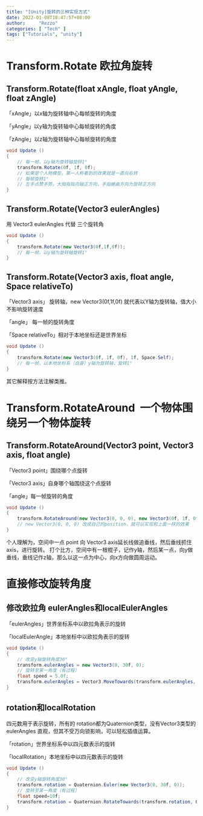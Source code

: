 ```yaml
---
title: "[Unity]旋转的三种实现方式"
date: 2022-01-08T18:47:57+08:00
author:     "Rezzo"
categories: [ "Tech" ] 
tags: ["Tutorials", "unity"]
---
```

# Transform.Rotate 欧拉角旋转
## Transform.Rotate(float xAngle, float yAngle, float zAngle)
「xAngle」以x轴为旋转轴中心每帧旋转的角度

「yAngle」以y轴为旋转轴中心每帧旋转的角度

「zAngle」以z轴为旋转轴中心每帧旋转的角度
```csharp
void Update ()
{
    // 每一帧，以y轴为旋转轴旋转1°
    transform.Rotate(0f, 1f, 0f); 
    // 如果是个人物模型，第一人称看到的效果就是一直向右转
    // 每帧旋转1°
    // 左手点赞手势，大拇指指向轴正方向，手指蜷曲方向为旋转正方向
}
```
## Transform.Rotate(Vector3 eulerAngles)
用 Vector3 eulerAngles 代替 三个旋转角
```csharp
void Update () 
{
    transform.Rotate(new Vector3(0f,1f,0f));
    // 每一帧，以y轴为旋转轴旋转1°
}
```
## Transform.Rotate(Vector3 axis, float angle, Space relativeTo)
「Vector3 axis」 旋转轴，new Vector3(0f,1f,0f) 就代表以Y轴为旋转轴，值大小不影响旋转速度

「angle」 每一帧的旋转角度

「Space relativeTo」相对于本地坐标还是世界坐标

```csharp
void Update () 
{
    transform.Rotate(new Vector3(0f, 1f, 0f), 1f, Space.Self);
    // 每一帧，以本地坐标系（自身）y轴为旋转轴，旋转1°
}
```
其它解释按方法注解类推。
# Transform.RotateAround  一个物体围绕另一个物体旋转
## Transform.RotateAround(Vector3 point, Vector3 axis, float angle)

「Vector3 point」围绕哪个点旋转

「Vector3 axis」自身哪个轴围绕这个点旋转

「angle」每一帧旋转的角度

```csharp
void Update ()
{
    transform.RotateAround(new Vector3(0, 0, 0), new Vector3(0f, 1f, 0f), 1f);
    // new Vector3(0, 0, 0) 改成自己的position，就可以实现和上面一样的效果
}
```
个人理解为，空间中一点 point 向 Vector3 axis延长线做追垂线，然后垂线抓住axis，进行旋转。
打个比方，空间中有一根棍子，记作y轴，然后某一点，向y做垂线，垂线记作z轴，那么以这一点为中心，向x方向做圆周运动。
# 直接修改旋转角度
## 修改欧拉角 eulerAngles和localEulerAngles
「eulerAngles」世界坐标系中以欧拉角表示的旋转

「localEulerAngle」本地坐标中以欧拉角表示的旋转
```csharp
void Update ()
{
    // 改变y轴旋转角度30°
    transform.eulerAngles = new Vector3(0, 30f, 0);
    // 旋转至某一角度（有过程）
    float speed = 5.0f;
    transform.eulerAngles = Vector3.MoveTowards(transform.eulerAngles, new Vector3(0, 30f, 0), Time.deltaTime * speed);
}
```
## rotation和localRotation
四元数用于表示旋转，所有的 rotation都为Quaternion类型，没有Vector3类型的 eulerAngles 直观，但其不受万向锁影响，可以轻松插值运算。

「rotation」世界坐标系中以四元数表示的旋转

「localRotation」本地坐标中以四元数表示的旋转
```csharp
void Update () 
{   
    // 改变y轴旋转角度30°
    transform.rotation = Quaternion.Euler(new Vector3(0, 30f, 0));
    // 旋转至某一角度（有过程）
    float speed=10f;        
    transform.rotation = Quaternion.RotateTowards(transform.rotation, Quaternion.Euler(new Vector3(0, 30f, 0)), Time.deltaTime * speed);
}
```


